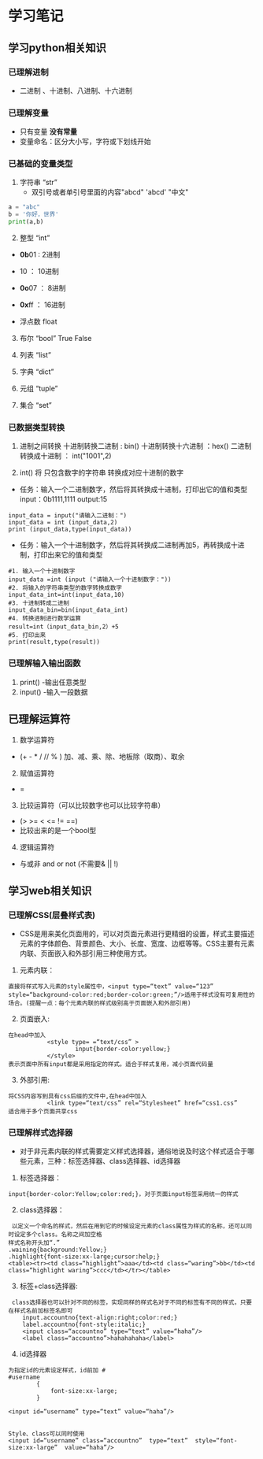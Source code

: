 # 学习笔记

## 学习python相关知识

### 已理解进制

* 二进制 、十进制、八进制、十六进制

### 已理解变量
 
* 只有变量 **没有常量**
* 变量命名：区分大小写，字符或下划线开始

### 已基础的变量类型

1. 字符串 “str”
   * 双引号或者单引号里面的内容"abcd" 'abcd' "中文"

``` python
a = "abc"
b = '你好，世界'
print(a,b)
```

2. 整型 “int”

  * **0b**01 :  2进制
  * 10       ： 10进制
  * **0o**07 ： 8进制
  * **0x**ff ： 16进制

  * 浮点数 float

3. 布尔 “bool”
  True
  False

4. 列表 “list”
5. 字典 “dict”
6. 元组 “tuple”
7. 集合 “set”

### 已数据类型转换

1. 进制之间转换
十进制转换二进制 : bin()
十进制转换十六进制 ：hex()
二进制转换成十进制 ： int("1001",2)

2. int() 将 只包含数字的字符串 转换成对应十进制的数字

* 任务：输入一个二进制数字，然后将其转换成十进制，打印出它的值和类型
input：0b1111,1111
output:15

```
input_data = input("请输入二进制：")
input_data = int (input_data,2)
print (input_data,type(input_data))
```

* 任务：输入一个十进制数字，然后将其转换成二进制再加5，再转换成十进制，打印出来它的值和类型

```
#1. 输入一个十进制数字
input_data =int (input ("请输入一个十进制数字："))
#2. 将输入的字符串类型的数字转换成数字
input_data_int=int(input_data,10)
#3. 十进制转成二进制
input_data_bin=bin(input_data_int)
#4. 转换进制进行数学运算
result=int（input_data_bin,2）+5
#5. 打印出来
print(result,type(result))
```

### 已理解输入输出函数

1. print() -输出任意类型
2. input() -输入一段数据

## 已理解运算符

1. 数学运算符
*  (+  -  *  /  //  % ) 加、减、乘、除、地板除（取商）、取余

2. 赋值运算符
*  = 

3. 比较运算符（可以比较数字也可以比较字符串）
* (> >=  <  <=  !=  ==)
* 比较出来的是一个bool型

4. 逻辑运算符
* 与或非   and  or  not  (不需要& || !)

## 学习web相关知识

### 已理解CSS(层叠样式表)

* CSS是用来美化页面用的，可以对页面元素进行更精细的设置，样式主要描述元素的字体颜色、背景颜色、大小、长度、宽度、边框等等。CSS主要有元素内联、页面嵌入和外部引用三种使用方式。

1. 元素内联：
```
直接将样式写入元素的style属性中，<input type=“text” value=“123” style=“background-color:red;border-color:green;”/>适用于样式没有可复用性的场合。(提醒一点：每个元素内联的样式级别高于页面嵌入和外部引用)
```

2. 页面嵌入:
```
在head中加入
           <style type= =“text/css” >
                   input{border-color:yellow;}
           </style>
表示页面中所有input都是采用指定的样式。适合于样式复用，减小页面代码量
```

3. 外部引用:
```
将CSS内容写到具有css后缀的文件中,在head中加入
           <link type=“text/css” rel=“Stylesheet” href=“css1.css”
适合用于多个页面共享css
```

### 已理解样式选择器

* 对于非元素内联的样式需要定义样式选择器，通俗地说及时这个样式适合于哪些元素，三种：标签选择器、class选择器、id选择器

1. 标签选择器：
 ```
 input{border-color:Yellow;color:red;}，对于页面input标签采用统一的样式
```

2. class选择器：
```
 以定义一个命名的样式，然后在用到它的时候设定元素的class属性为样式的名称，还可以同时设定多个class。名称之间加空格
样式名称开头加“.”
.waining{background:Yellow;}
.highlight{font-size:xx-large;cursor:help;}
<table><tr><td class=“highlight”>aaa</td><td class=“waring”>bb</td><td class=“highlight waring”>ccc</td></tr></table>
```

3. 标签+class选择器:
```
 class选择器也可以针对不同的标签，实现同样的样式名对于不同的标签有不同的样式，只要在样式名前加标签名即可
    input.accountno{text-align:right;color:red;}
    label.accountno{font-style:italic;}
    <input class=“accountno” type=“text” value=“haha”/>
    <label class=“accountno”>hahahahaha</label>
```

4. id选择器
```
为指定id的元素设定样式，id前加 #
#username
        {
            font-size:xx-large;
        }

<input id=“username” type=“text” value=“haha”/>


Style、class可以同时使用
<input id=“username” class=“accountno”  type=“text”  style=“font-size:xx-large”  value=“haha”/>
```
